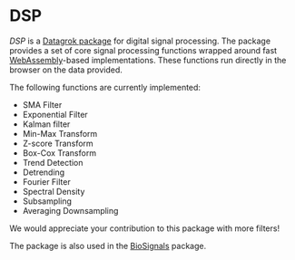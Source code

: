 # DSP

*DSP* is a [Datagrok package](https://datagrok.ai/help/develop/develop#packages) for digital signal processing. The package provides a set of core signal processing functions wrapped around fast [WebAssembly](https://webassembly.org/)-based implementations. These functions run directly in the browser on the data provided.

The following functions are currently implemented:

* SMA Filter
* Exponential Filter
* Kalman filter
* Min-Max Transform
* Z-score Transform
* Box-Cox Transform
* Trend Detection
* Detrending
* Fourier Filter
* Spectral Density
* Subsampling
* Averaging Downsampling

We would appreciate your contribution to this package with more filters!

The package is also used in the [BioSignals](https://github.com/datagrok-ai/public/tree/master/packages/BioSignals) package.
